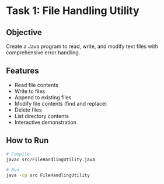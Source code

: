 # Task 1: File Handling Utility

## Objective
Create a Java program to read, write, and modify text files with comprehensive error handling.

## Features
- Read file contents
- Write to files
- Append to existing files
- Modify file contents (find and replace)
- Delete files
- List directory contents
- Interactive demonstration

## How to Run

```bash
# Compile
javac src/FileHandlingUtility.java

# Run
java -cp src FileHandlingUtility